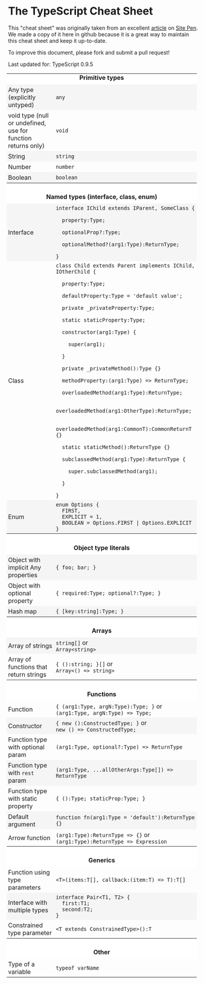 # The TypeScript Cheat Sheet

This "cheat sheet" was originally taken from an excellent [article](http://www.sitepen.com/blog/2013/12/31/typescript-cheat-sheet/) on [Site Pen](http://www.sitepen.com/). We made a copy of it here in github because it is a great way to maintain this cheat sheet and keep it up-to-date.

To improve this document, please fork and submit a pull request!

Last updated for: TypeScript 0.9.5

<style>
.typescript-reference { margin-left: -4px; margin-right: -4px; }
.typescript-reference tbody > tr:first-child th { padding-top: 0; }
.typescript-reference tr:nth-child(2n) { background-color: #f5f5f5; }
.typescript-reference th { font-weight: bold; background-color: #fff; padding: 1.65em 4px 0.5em; }
.typescript-reference td { padding: 4px; }
</style>
<table class="typescript-reference">
<tr>
<th colspan="2">Primitive types</th>
</tr>
<tr>
<td>Any type (explicitly untyped)</td>
<td><code>any</code></td>
</tr>
<tr>
<td>void type (null or undefined, use for function returns only)</td>
<td><code>void</code></td>
</tr>
<tr>
<td>String</td>
<td><code>string</code></td>
</tr>
<tr>
<td>Number</td>
<td><code>number</code></td>
</tr>
<tr>
<td>Boolean</td>
<td><code>boolean</code></td>
</tr>
<tr>
<th colspan="2">Named types (interface, class, enum)</th>
</tr>
<tr>
<td>Interface</td>
<td><code>interface IChild extends IParent, SomeClass {<br />
&nbsp; property:Type;<br />
&nbsp; optionalProp?:Type;<br />
&nbsp; optionalMethod?(arg1:Type):ReturnType;<br />
}</code></td>
<tr>
<td>Class</td>
<td><code>class Child extends Parent implements IChild, IOtherChild {<br />
&nbsp; property:Type;<br />
&nbsp; defaultProperty:Type = 'default value';<br />
&nbsp; private _privateProperty:Type;<br />
&nbsp; static staticProperty:Type;<br />
&nbsp; constructor(arg1:Type) {<br />
&nbsp; &nbsp; super(arg1);<br />
&nbsp; }<br />
&nbsp; private _privateMethod():Type {}<br />
&nbsp; methodProperty:(arg1:Type) => ReturnType;<br />
&nbsp; overloadedMethod(arg1:Type):ReturnType;<br />
&nbsp; overloadedMethod(arg1:OtherType):ReturnType;<br />
&nbsp; overloadedMethod(arg1:CommonT):CommonReturnT {}<br />
&nbsp; static staticMethod():ReturnType {}<br />
&nbsp; subclassedMethod(arg1:Type):ReturnType {<br />
&nbsp; &nbsp; super.subclassedMethod(arg1);<br />
&nbsp; }<br />
}</code></td>
<tr>
<td>Enum</td>
<td><code>enum Options {<br />&nbsp; FIRST,<br />&nbsp; EXPLICIT = 1,<br />&nbsp; BOOLEAN = Options.FIRST | Options.EXPLICIT<br />}</code></td>
<tr>
<th colspan="2">Object type literals</th>
</tr>
<tr>
<td>Object with implicit Any properties</td>
<td><code>{ foo; bar; }</code></td>
</tr>
<tr>
<td>Object with optional property</td>
<td><code>{ required:Type; optional?:Type; }</code></td>
</tr>
<tr>
<td>Hash map</td>
<td><code>{ [key:string]:Type; }</code></td>
</tr>
<tr>
<th colspan="2">Arrays</th>
</tr>
<tr>
<td>Array of strings</td>
<td><code>string[]</code> or<br /><code>Array&lt;string></code></td>
</tr>
<tr>
<td>Array of functions that return strings</td>
<td><code>{ ():string; }[]</code> or<br /><code>Array&lt;() => string></code></td>
</tr>
<tr>
<th colspan="2">Functions</th>
</tr>
<tr>
<td>Function</td>
<td><code>{ (arg1:Type, argN:Type):Type; }</code> or<br /><code>(arg1:Type, argN:Type) => Type;</code></td>
</tr>
<tr>
<td>Constructor</td>
<td><code>{ new ():ConstructedType; }</code> or<br /><code>new () => ConstructedType;</code></td>
</tr>
<tr>
<td>Function type with optional param</td>
<td><code>(arg1:Type, optional?:Type) => ReturnType</code></td>
</tr>
<tr>
<td>Function type with <code>rest</code> param</td>
<td><code>(arg1:Type, ...allOtherArgs:Type[]) => ReturnType</code></td>
</tr>
<tr>
<td>Function type with static property</td>
<td><code>{ ():Type; staticProp:Type; }</code></td>
</tr>
<tr>
<td>Default argument</td>
<td><code>function fn(arg1:Type = 'default'):ReturnType {}</code></td>
</tr>
<tr>
<td>Arrow function</td>
<td><code>(arg1:Type):ReturnType => {}</code> or<br /><code>(arg1:Type):ReturnType => Expression</code></td>
</tr>
<tr>
<th colspan="2">Generics</th>
</tr>
<tr>
<td>Function using type parameters</td>
<td><code>&lt;T>(items:T[], callback:(item:T) => T):T[]</code></td>
</tr>
<tr>
<td>Interface with multiple types</td>
<td><code>interface Pair&lt;T1, T2> {<br />&nbsp; first:T1;<br />&nbsp; second:T2;<br />}</code></td>
</tr>
<tr>
<td>Constrained type parameter</td>
<td><code>&lt;T extends ConstrainedType>():T</code></td>
</tr>
<tr>
<th colspan="2">Other</th>
</tr>
<tr>
<td>Type of a variable</td>
<td><code>typeof varName</code></td>
</tr>
</table>
